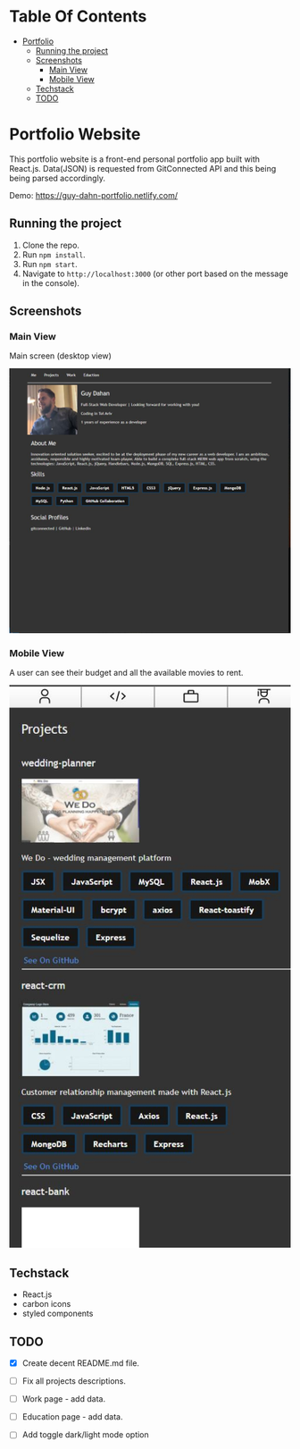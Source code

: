 # Table Of Contents

- [Portfolio](#portfolio)
  - [Running the project](#running-the-project)
  - [Screenshots](#screenshots)
    - [Main View](#main-view)
    - [Mobile View](#mobile-view)
  - [Techstack](#tech-stack)
  - [TODO](#todo)

# Portfolio Website

This portfolio website is a front-end personal portfolio app built with React.js. Data(JSON) is requested from GitConnected API and this being being parsed accordingly.

Demo: https://guy-dahn-portfolio.netlify.com/

## Running the project

1. Clone the repo.
2. Run `npm install`.
3. Run `npm start`.
4. Navigate to `http://localhost:3000` (or other port based on the message in the console).

## Screenshots

### Main View

Main screen (desktop view)

<p align="center"><img src="assets/me.JPG" width="600" /></p>

### Mobile View

A user can see their budget and all the available movies to rent.

<p align="center"><img src="assets/projects-responsive.JPG" width="600" /></p>

## Techstack
- React.js
- carbon icons
- styled components

## TODO

- [x] Create decent README.md file.
- [ ] Fix all projects descriptions.
- [ ] Work page - add data.
- [ ] Education page - add data.
- [ ] Add toggle dark/light mode option

